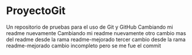 # ProyectoGit
Un repositorio de pruebas para el uso de Git y GitHub
Cambiando mi readme nuevamente 
Cambiando mi readme nuevamente 
otro cambio mas del readme desde la rama readme-mejorado
tercer cambio desde la rama readme-mejorado
cambio incompleto pero se me fue el commit